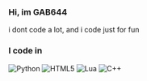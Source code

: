<h3>Hi, im <b>GAB644</b></h3>
i dont code a lot, and i code just for fun

<h3>I code in</h3>
<img src="assets/Python" alt="Python">
<img src="assets/Html" alt="HTML5">
<img src="assets/Lua" alt="Lua">
<img src="assets/C++" alt="C++">
